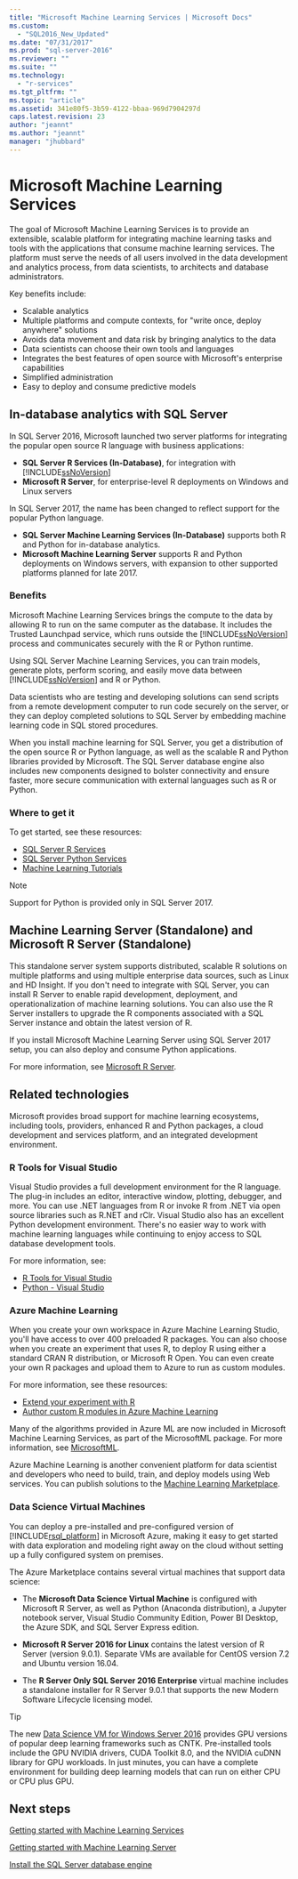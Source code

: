 ```yaml
---
title: "Microsoft Machine Learning Services | Microsoft Docs"
ms.custom: 
  - "SQL2016_New_Updated"
ms.date: "07/31/2017"
ms.prod: "sql-server-2016"
ms.reviewer: ""
ms.suite: ""
ms.technology:
  - "r-services"
ms.tgt_pltfrm: ""
ms.topic: "article"
ms.assetid: 341e80f5-3b59-4122-bbaa-969d7904297d
caps.latest.revision: 23
author: "jeannt"
ms.author: "jeannt"
manager: "jhubbard"
---
```

# Microsoft Machine Learning Services

The goal of Microsoft Machine Learning Services is to provide an extensible, scalable platform for integrating machine learning tasks and tools with the applications that consume machine learning services. The platform must serve the needs of all users involved in the data development and analytics process, from data scientists, to architects and database administrators.

Key benefits include:

+ Scalable analytics
+ Multiple platforms and compute contexts, for "write once, deploy anywhere" solutions
+ Avoids data movement and data risk by bringing analytics to the data
+ Data scientists can choose their own tools and languages
+ Integrates the best features of open source with Microsoft's enterprise capabilities
+ Simplified administration
+ Easy to deploy and consume predictive models

## In-database analytics with SQL Server

In SQL Server 2016, Microsoft launched two server platforms for integrating the popular open source R language with business applications:

+ **SQL Server R Services (In-Database)**, for integration with [!INCLUDE[ssNoVersion](../../includes/ssnoversion-md.md)]
+ **Microsoft R Server**, for enterprise-level R deployments on Windows and Linux servers

In SQL Server 2017, the name has been changed to reflect support for the popular Python language.

+ **SQL Server Machine Learning Services (In-Database)** supports both R and Python for in-database analytics.
+ **Microsoft Machine Learning Server** supports R and Python deployments on Windows servers, with expansion to other supported platforms planned for late 2017.

### Benefits

Microsoft Machine Learning Services brings the compute to the data by allowing R to run on the same computer as the database. It includes the Trusted Launchpad service, which runs outside the [!INCLUDE[ssNoVersion](../../includes/ssnoversion-md.md)] process and communicates securely with the R or Python runtime.

Using SQL Server Machine Learning Services, you can train models, generate plots, perform scoring, and easily move data between [!INCLUDE[ssNoVersion](../../includes/ssnoversion-md.md)] and R or Python.

Data scientists who are testing and developing solutions can send scripts from a remote development computer to run code securely on the server, or they can deploy completed solutions to SQL Server by embedding machine learning code in SQL stored procedures.

When you install machine learning for SQL Server, you get a distribution of the open source R or Python language, as well as the scalable R and Python libraries provided by Microsoft. The SQL Server database engine also includes new components designed to bolster connectivity and ensure faster, more secure communication with external languages such as R or Python.

### Where to get it

To get started, see these resources:

+ [SQL Server R Services](sql-server-r-services.md)
+ [SQL Server Python Services](../python/sql-server-python-services.md)
+ [Machine Learning Tutorials](../tutorials/machine-learning-services-tutorials.md)

> [!NOTE]
> Support for Python is provided only in SQL Server 2017. 

## Machine Learning Server (Standalone) and Microsoft R Server (Standalone)

This standalone server system supports distributed, scalable R solutions on multiple platforms and using multiple enterprise data sources, such as Linux and HD Insight. If you don't need to integrate with SQL Server, you can install R Server to enable rapid development, deployment, and operationalization of machine learning solutions. You can also use the R Server installers to upgrade the R components associated with a SQL Server instance and obtain the latest version of R.

If you install Microsoft Machine Learning Server using SQL Server 2017 setup, you can also deploy and consume Python applications.

For more information, see [Microsoft R Server](https://docs.microsoft.com/r-server/index).

## Related technologies

Microsoft provides broad support for machine learning ecosystems, including tools, providers, enhanced R and Python packages, a cloud development and services platform, and an integrated development environment.

### R Tools for Visual Studio

Visual Studio provides a full development environment for the R language. The plug-in includes an editor, interactive window, plotting, debugger, and more. You can use .NET languages from R or invoke R from .NET via open source libraries such as R.NET and rClr.
Visual Studio also has an excellent Python development environment. There's no easier way to work with machine learning languages while continuing to enjoy access to SQL database development tools.

For more information, see:

+ [R Tools for Visual Studio](https://www.visualstudio.com/vs/rtvs/)
+ [Python - Visual Studio](https://www.visualstudio.com/vs/python/)

### Azure Machine Learning

When you create your own workspace in Azure Machine Learning Studio, you'll have access to over 400 preloaded R packages. You can also choose when you create an experiment that uses R, to deploy R using either a standard CRAN R distribution, or Microsoft R Open. You can even create your own R packages and upload them to Azure to run as custom modules.

For more information, see these resources:

+ [Extend your experiment with R](https://docs.microsoft.com/azure/machine-learning/machine-learning-extend-your-experiment-with-r)
+ [Author custom R modules in Azure Machine Learning](https://docs.microsoft.com/azure/machine-learning/machine-learning-custom-r-modules)

Many of the algorithms provided in Azure ML are now included in Microsoft Machine Learning Services, as part of the MicrosoftML package. For more information, see [MicrosoftML](https://docs.microsoft.com/r-server/r-reference/microsoftml/microsoftml-package).

Azure Machine Learning is another convenient platform for data scientist and developers who need to build, train, and deploy models using Web services. You can publish solutions to the [Machine Learning Marketplace](http://datamarket.azure.com/browse/data?category=machine-learning).

### Data Science Virtual Machines

You can deploy a pre-installed and pre-configured version of [!INCLUDE[rsql_platform](../../includes/rsql-platform-md.md)] in Microsoft Azure, making it easy to get started with data exploration and modeling right away on the cloud without setting up a fully configured system on premises.

The Azure Marketplace contains several virtual machines that support data science:

+ The **Microsoft Data Science Virtual Machine** is configured with Microsoft R Server, as well as Python (Anaconda distribution), a Jupyter notebook server, Visual Studio Community Edition, Power BI Desktop, the Azure SDK, and SQL Server Express edition.

+ **Microsoft R Server 2016 for Linux** contains the latest version of R Server (version 9.0.1). Separate VMs are available for CentOS version 7.2 and Ubuntu version 16.04.

+ The **R Server Only SQL Server 2016 Enterprise** virtual machine includes a standalone installer for R Server 9.0.1 that supports the new Modern Software Lifecycle licensing model.

> [!TIP]
> The new [Data Science VM for Windows Server 2016](http://aka.ms/dsvm/win2016) provides GPU versions of popular deep learning frameworks such as CNTK. Pre-installed tools include the GPU NVIDIA drivers, CUDA Toolkit 8.0, and the NVIDIA cuDNN library for GPU workloads. In just minutes, you can have a complete environment for building deep learning models that can run on either CPU or CPU plus GPU.

## Next steps

[Getting started with Machine Learning Services](getting-started-with-sql-server-r-services.md)

[Getting started with Machine Learning Server](getting-started-with-microsoft-r-server-standalone.md)

[Install the SQL Server database engine](../../database-engine/install-windows/install-sql-server-database-engine.md)
